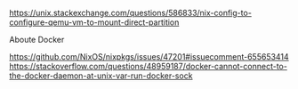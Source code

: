 



https://unix.stackexchange.com/questions/586833/nix-config-to-configure-qemu-vm-to-mount-direct-partition



Aboute Docker

https://github.com/NixOS/nixpkgs/issues/47201#issuecomment-655653414
https://stackoverflow.com/questions/48959187/docker-cannot-connect-to-the-docker-daemon-at-unix-var-run-docker-sock
